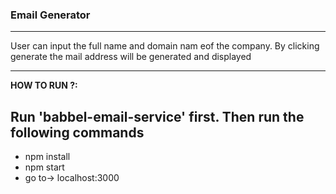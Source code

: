 ### Email Generator 
***
User can input the full name and domain nam eof the company. By clicking generate the mail address will be generated and displayed

---
**HOW TO RUN ?:**

Run 'babbel-email-service' first. Then run the following commands
---
+ npm install
+ npm start
+ go to-> localhost:3000



